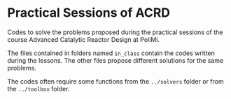 # Practical Sessions of ACRD

Codes to solve the problems proposed during the practical sessions of the course
Advanced Catalytic Reactor Design at PoliMi.

The files contained in folders named `in_class` contain the codes written during the lessons. 
The other files propose different solutions for the same problems.

The codes often require some functions from the `../solvers` folder or from the `../toolbox` folder.
